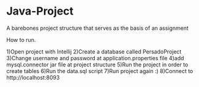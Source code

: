 # Java-Project
A barebones project structure that serves as the basis of an assignment

How to run.

1)Open project with Intellij
2)Create a database called PersadoProject
3)Change username and password at application.properties file
4)add mysql.connector jar file at project structure
5)Run the project in order to create tables
6)Run the data.sql script
7)Run project again :) 
8)Connect to http://localhost:8093